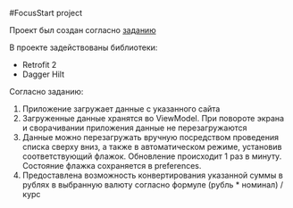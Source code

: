 #FocusStart project

Проект был создан согласно [заданию](https://drive.google.com/file/d/122MrDCIUBKL6DkZHnSjbYOYP_6_Oy84K/view)

В проекте задействованы библиотеки:
- Retrofit 2
- Dagger Hilt

Согласно заданию:
1. Приложение загружает данные с указанного сайта
2. Загруженные данные хранятся во ViewModel. При повороте экрана и сворачивании приложения данные не перезагружаются
3. Данные можно перезагружать вручную посредством проведения списка сверху вниз, а также в автоматическом режиме, установив соответствующий флажок. Обновление происходит 1 раз в минуту. Состояние флажка сохраняется в preferences.
4. Предоставлена возможность конвертирования указанной суммы в рублях в выбранную валюту согласно формуле (рубль * номинал) / курс